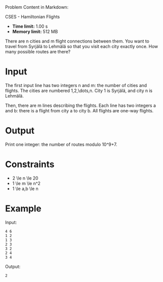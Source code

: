 Problem Content in Markdown:


CSES \- Hamiltonian Flights




* **Time limit:** 1\.00 s
* **Memory limit:** 512 MB




There are n cities and m flight connections between them. You want to travel from Syrjälä to Lehmälä so that you visit each city exactly once. How many possible routes are there?


Input
=====


The first input line has two integers n and m: the number of cities and flights. The cities are numbered 1,2,\\dots,n. City 1 is Syrjälä, and city n is Lehmälä.


Then, there are m lines describing the flights. Each line has two integers a and b: there is a flight from city a to city b. All flights are one\-way flights.


Output
======


Print one integer: the number of routes modulo 10^9\+7.


Constraints
===========


* 2 \\le n \\le 20
* 1 \\le m \\le n^2
* 1 \\le a,b \\le n


Example
=======


Input:



```
4 6
1 2
1 3
2 3
3 2
2 4
3 4

```

Output:



```
2

```
 
